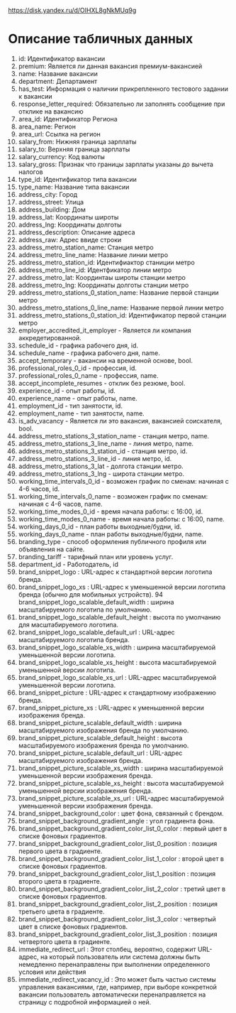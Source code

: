 https://disk.yandex.ru/d/OIHXL8gNkMUq9g

# Описание табличных данных
1. id: Идентификатор вакансии
2. premium: Является ли данная вакансия премиум-вакансией
3. name: Название вакансии
4. department: Департамент
5. has_test: Информация о наличии прикрепленного тестового задании к вакансии
6. response_letter_required: Обязательно ли заполнять сообщение при отклике на вакансию
7. area_id:  Идентификатор Региона
8. area_name: Регион
8. area_url: Ссылка на регион
9. salary_from: Нижняя граница зарплаты
10. salary_to: Верхняя граница зарплаты
11. salary_currency: Код валюты
12. salary_gross: Признак что границы зарплаты указаны до вычета налогов
13. type_id: Идентификатор типа вакансии
14. type_name: Название типа вакансии
15. address_city: Город
16. address_street: Улица
17. address_building: Дом
18. address_lat: Координаты широты
19. address_lng: Координаты долготы
20. address_description: Описание адреса
21. address_raw: Адрес ввиде строки
22. address_metro_station_name: Станция метро
23. address_metro_line_name: Название линии метро
24. address_metro_station_id: Идентифиактор станиции метро
25. address_metro_line_id: Идентфикатор линии метро
26. address_metro_lat: Координтаы широты станции метро
27. address_metro_lng: Координаты долготы станции метро
28. address_metro_stations_0_station_name: Название первой станции метро
29. address_metro_stations_0_line_name: Название первой линии метро
30. address_metro_stations_0_station_id: Идентификатор первой станции метро
62. employer_accredited_it_employer - Является ли компания аккредетированной.
66. schedule_id - графика рабочего дня, id.
67. schedule_name - графика рабочего дня, name.
68. accept_temporary - вакансии на временной основе, bool.
69. professional_roles_0_id - профессия, id.
70. professional_roles_0_name - профессия, name.
71. accept_incomplete_resumes - отклик без резюме, bool.
72. experience_id - опыт работы, id.
73. experience_name - опыт работы, name.
74. employment_id - тип занятости, id.
75. employment_name - тип занятости, name.
76. is_adv_vacancy - Является ли это вакансия, вакансией соискателя, bool.
77. address_metro_stations_3_station_name - станция метро, name.
78. address_metro_stations_3_line_name - линия метро, name.
79. address_metro_stations_3_station_id - станция метро, id.
80. address_metro_stations_3_line_id - линия метро, id.
81. address_metro_stations_3_lat - долгота станции метро.
82. address_metro_stations_3_lng - широта станции метро.
83. working_time_intervals_0_id - возможен график по сменам: начиная с 4-6 часов, id.
84. working_time_intervals_0_name - возможен график по сменам: начиная с 4-6 часов, name.
85. working_time_modes_0_id - время начала работы: с 16:00, id.
86. working_time_modes_0_name - время начала работы: с 16:00, name.
87. working_days_0_id - план работы выходные/будни, id.
88. working_days_0_name - план работы выходные/будни, name.
89. branding_type - способ оформления публичного профиля или объявления на сайте.
90. branding_tariff - тарифный план или уровень услуг.
91. department_id - Работодатель, id
92. brand_snippet_logo : URL-адрес к стандартной версии логотипа бренда.
93. brand_snippet_logo_xs : URL-адрес к уменьшенной версии логотипа бренда (обычно для мобильных устройств).
94 brand_snippet_logo_scalable_default_width : ширина масштабируемого логотипа по умолчанию.
95. brand_snippet_logo_scalable_default_height : высота по умолчанию для масштабируемого логотипа.
96. brand_snippet_logo_scalable_default_url : URL-адрес масштабируемого логотипа бренда.
97. brand_snippet_logo_scalable_xs_width : ширина масштабируемой уменьшенной версии логотипа.
98. brand_snippet_logo_scalable_xs_height : высота масштабируемой уменьшенной версии логотипа.
99. brand_snippet_logo_scalable_xs_url : URL-адрес масштабируемой уменьшенной версии логотипа.
100. brand_snippet_picture : URL-адрес к стандартному изображению бренда.
101. brand_snippet_picture_xs : URL-адрес к уменьшенной версии изображения бренда.
102. brand_snippet_picture_scalable_default_width : ширина масштабируемого изображения бренда по умолчанию.
103. brand_snippet_picture_scalable_default_height : высота масштабируемого изображения бренда по умолчанию.
104. brand_snippet_picture_scalable_default_url : URL-адрес масштабируемого изображения бренда.
105. brand_snippet_picture_scalable_xs_width : ширина масштабируемой уменьшенной версии изображения бренда.
106. brand_snippet_picture_scalable_xs_height : высота масштабируемой уменьшенной версии изображения бренда.
107. brand_snippet_picture_scalable_xs_url : URL-адрес масштабируемой уменьшенной версии изображения бренда.
108. brand_snippet_background_color : цвет фона, связанный с брендом.
109. brand_snippet_background_gradient_angle : угол градиента фона.
110. brand_snippet_background_gradient_color_list_0_color : первый цвет в списке фоновых градиентов.
111. brand_snippet_background_gradient_color_list_0_position : позиция первого цвета в градиенте.
112. brand_snippet_background_gradient_color_list_1_color : второй цвет в списке фоновых градиентов.
113. brand_snippet_background_gradient_color_list_1_position : позиция второго цвета в градиенте.
114. brand_snippet_background_gradient_color_list_2_color : третий цвет в списке фоновых градиентов.
115. brand_snippet_background_gradient_color_list_2_position : позиция третьего цвета в градиенте.
116. brand_snippet_background_gradient_color_list_3_color : четвертый цвет в списке фоновых градиентов.
117. brand_snippet_background_gradient_color_list_3_position : позиция четвертого цвета в градиенте.
118. immediate_redirect_url : Этот столбец, вероятно, содержит URL-адрес, на который пользователь или система должны быть немедленно перенаправлены при выполнении определенного условия или действия
119. immediate_redirect_vacancy_id : Это может быть частью системы управления вакансиями, где, например, при выборе конкретной вакансии пользователь автоматически перенаправляется на страницу с подробной информацией о ней.

